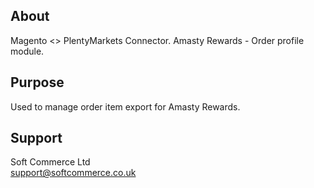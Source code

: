 ## About
Magento <> PlentyMarkets Connector. Amasty Rewards - Order profile module.

## Purpose
Used to manage order item export for Amasty Rewards.

## Support
Soft Commerce Ltd <br />
support@softcommerce.co.uk
